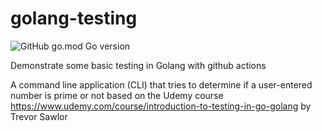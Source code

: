 # golang-testing
![GitHub go.mod Go version](https://img.shields.io/github/go-mod/go-version/:user/:repo)


Demonstrate some basic testing in Golang with github actions 

A command line application (CLI) that tries to determine if a user-entered number is prime or not based on the Udemy course https://www.udemy.com/course/introduction-to-testing-in-go-golang by Trevor Sawlor 


